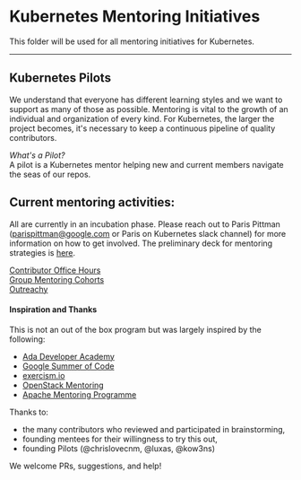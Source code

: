 # Kubernetes Mentoring Initiatives

This folder will be used for all mentoring initiatives for Kubernetes.

---
## Kubernetes Pilots

We understand that everyone has different learning styles and we want to support as many of those as possible. Mentoring is vital to the growth of an individual and organization of every kind. For Kubernetes, the larger the project becomes, it's necessary to keep a continuous pipeline of quality contributors.

*What's a Pilot?*  
A pilot is a Kubernetes mentor helping new and current members navigate the seas of our repos.

## Current mentoring activities:
All are currently in an incubation phase. Please reach out to Paris Pittman (parispittman@google.com or Paris on Kubernetes slack channel) for more information on how to get involved. The preliminary deck for mentoring strategies is [here](https://docs.google.com/presentation/d/1bRjDEPEn3autWzaEFirbLfHagbZV04Q9kTCalYmnnXw/edit?usp=sharing0).

[Contributor Office Hours](/events/office-hours.md)  
[Group Mentoring Cohorts](/mentoring/group-mentoring.md)  
[Outreachy](/sig-cli/outreachy.md)

#### Inspiration and Thanks
This is not an out of the box program but was largely inspired by the following:  
* [Ada Developer Academy](https://adadevelopersacademy.org/)  
* [Google Summer of Code](https://developers.google.com/open-source/gsoc/)  
* [exercism.io](https://github.com/OperationCode/exercism-io-mentoring)  
* [OpenStack Mentoring](https://wiki.openstack.org/wiki/Mentoring)  
* [Apache Mentoring Programme](https://community.apache.org/mentoringprogramme.html)  

Thanks to:  
* the many contributors who reviewed and participated in brainstorming,  
* founding mentees for their willingness to try this out,  
* founding Pilots (@chrislovecnm, @luxas, @kow3ns)

We welcome PRs, suggestions, and help!
